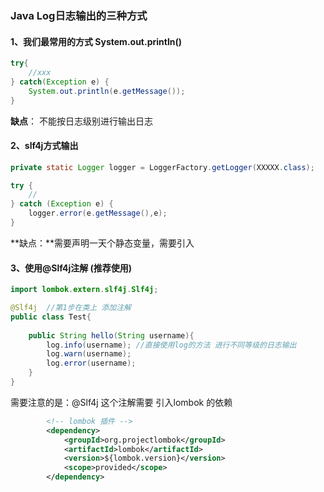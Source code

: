 ### Java Log日志输出的三种方式



#### 1、我们最常用的方式 System.out.println()

```java
try{
    //xxx
} catch(Exception e) {
    System.out.println(e.getMessage());
}
```

**缺点**：	不能按日志级别进行输出日志

#### 2、slf4j方式输出

```java
private static Logger logger = LoggerFactory.getLogger(XXXXX.class);

try {
	//
} catch (Exception e) {
	logger.error(e.getMessage(),e);
}
```

**缺点：**需要声明一天个静态变量，需要引入

#### 3、使用@Slf4j注解  (推荐使用)

```java
import lombok.extern.slf4j.Slf4j;

@Slf4j  //第1步在类上 添加注解
public class Test{
    
    public String hello(String username){
        log.info(username); //直接使用log的方法 进行不同等级的日志输出
        log.warn(username);
        log.error(username);
    }
}
```

需要注意的是：@Slf4j 这个注解需要 引入lombok 的依赖

```xml
        <!-- lombok 插件 -->
        <dependency>
            <groupId>org.projectlombok</groupId>
            <artifactId>lombok</artifactId>
            <version>${lombok.version}</version>
            <scope>provided</scope>
        </dependency>
```

